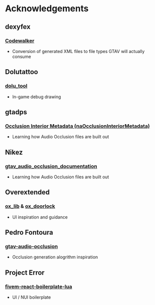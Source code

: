 # Acknowledgements

## dexyfex

### [Codewalker](https://github.com/dexyfex/CodeWalker)

- Conversion of generated XML files to file types GTAV will actually consume

## Dolutattoo

### [dolu_tool](https://github.com/dolutattoo/dolu_tool)

- In-game debug drawing

## gtadps

### [Occlusion Interior Metadata (naOcclusionInteriorMetadata)](https://rage.re/docs?topic=40)

- Learning how Audio Occlusion files are built out

## Nikez

### [gtav_audio_occlusion_documentation](https://github.com/nikez/gtav_audio_occlusion_documentation)

- Learning how Audio Occlusion files are built out

## Overextended

### [ox_lib](https://github.com/overextended/ox_lib) & [ox_doorlock](https://github.com/overextended/ox_doorlock)

- UI inspiration and guidance

## Pedro Fontoura

### [gtav-audio-occlusion](https://github.com/pedr0fontoura/gtav-audio-occlusion)

- Occlusion generation alogrithm inspiration

## Project Error

### [fivem-react-boilerplate-lua](https://github.com/project-error/fivem-react-boilerplate-lua)

- UI / NUI boilerplate
